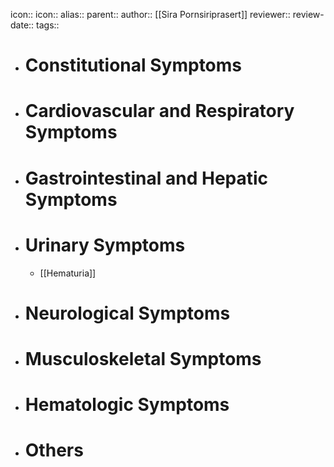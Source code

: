 icon:: 
icon::
alias::
parent::
author:: [[Sira Pornsiriprasert]] 
reviewer::
review-date::
tags::

- # Constitutional Symptoms
- # Cardiovascular and Respiratory Symptoms
- # Gastrointestinal and Hepatic Symptoms
- # Urinary Symptoms
	- [[Hematuria]]
- # Neurological Symptoms
- # Musculoskeletal Symptoms
- # Hematologic Symptoms
- # Others